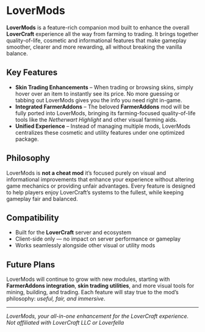 # LoverMods

**LoverMods** is a feature-rich companion mod built to enhance the overall **LoverCraft** experience all the way from farming to trading. It brings together quality-of-life, cosmetic and informational features that make gameplay smoother, clearer and more rewarding, all without breaking the vanilla balance.

## Key Features

* **Skin Trading Enhancements** – When trading or browsing skins, simply hover over an item to instantly see its price. No more guessing or tabbing out LoverMods gives you the info you need right in-game.
* **Integrated FarmerAddons** – The beloved **FarmerAddons** mod will be fully ported into LoverMods, bringing its farming-focused quality-of-life tools like the *Netherwart Highlight* and other visual farming aids.
* **Unified Experience** – Instead of managing multiple mods, LoverMods centralizes these cosmetic and utility features under one optimized package.

## Philosophy

LoverMods is **not a cheat mod** it’s focused purely on visual and informational improvements that enhance your experience without altering game mechanics or providing unfair advantages. Every feature is designed to help players enjoy LoverCraft’s systems to the fullest, while keeping gameplay fair and balanced.

## Compatibility

* Built for the **LoverCraft** server and ecosystem
* Client-side only — no impact on server performance or gameplay
* Works seamlessly alongside other visual or utility mods

## Future Plans

LoverMods will continue to grow with new modules, starting with **FarmerAddons integration**, **skin trading utilities**, and more visual tools for mining, building, and trading. Each feature will stay true to the mod’s philosophy: *useful, fair, and immersive*.

---

*LoverMods, your all-in-one enhancement for the LoverCraft experience.*
*Not affiliated with LoverCraft LLC or Loverfella*
